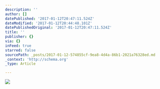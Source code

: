 ```yaml
---
description: ''
author: []
datePublished: '2017-01-12T20:47:11.524Z'
dateModified: '2017-01-12T20:44:48.101Z'
datePublishedOriginal: '2017-01-12T20:47:11.524Z'
title: ''
publisher: {}
via: {}
inFeed: true
starred: false
sourcePath: _posts/2017-01-12-574855cf-9ea8-4d4a-86b1-2021a76328ed.md
_context: 'http://schema.org'
_type: Article

---
```

![](https://the-grid-user-content.s3-us-west-2.amazonaws.com/ef2f12d1-46dd-4b6a-8056-32a176f863fc.jpg)